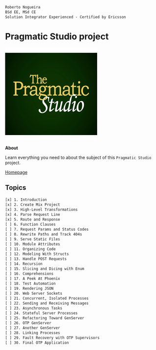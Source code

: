 ```
Roberto Nogueira  
BSd EE, MSd CE
Solution Integrator Experienced - Certified by Ericsson
```
# Pragmatic Studio project

![coursera image](images/pragmaticstudio.png)

**About**

Learn everything you need to about the subject of this `Pragmatic Studio` project.

[Homepage](https://online.pragmaticstudio.com/courses/elixir)

## Topics
```
[x] 1. Introduction
[x] 2. Create Mix Project
[x] 3. High-Level Transformations
[x] 4. Parse Request Line
[x] 5. Route and Response
[ ] 6. Function Clauses
[ ] 7. Request Params and Status Codes
[ ] 8. Rewrite Paths and Track 404s
[ ] 9. Serve Static Files
[ ] 10. Module Attributes
[ ] 11. Organizing Code
[ ] 12. Modeling With Structs
[ ] 13. Handle POST Requests
[ ] 14. Recursion
[ ] 15. Slicing and Dicing with Enum
[ ] 16. Comprehensions
[ ] 17. A Peek At Phoenix
[ ] 18. Test Automation
[ ] 19. Rendering JSON
[ ] 20. Web Server Sockets
[ ] 21. Concurrent, Isolated Processes
[ ] 22. Sending and Receiving Messages
[ ] 23. Asynchronous Tasks
[ ] 24. Stateful Server Processes
[ ] 25. Refactoring Toward GenServer
[ ] 26. OTP GenServer
[ ] 27. Another GenServer
[ ] 28. Linking Processes
[ ] 29. Fault Recovery with OTP Supervisors
[ ] 30. Final OTP Application
```

